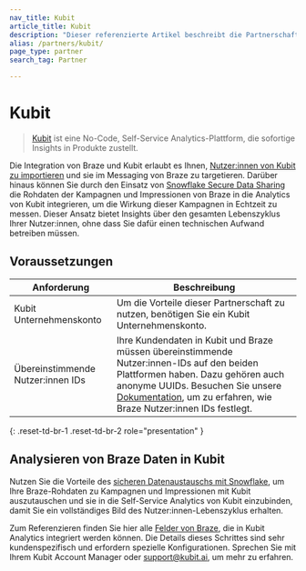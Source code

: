 ```yaml
---
nav_title: Kubit
article_title: Kubit
description: "Dieser referenzierte Artikel beschreibt die Partnerschaft zwischen Braze und Kubit, einer no-code, self-service Analytics-Plattform, die sofortige Insights in Produkte liefert und es Ihnen erlaubt, Kohorten von Kubit-Benutzern zu importieren und sie im Messaging von Braze anzusprechen."
alias: /partners/kubit/
page_type: partner
search_tag: Partner

---
```


# Kubit

> [Kubit](https://kubit.ai/) ist eine No-Code, Self-Service Analytics-Plattform, die sofortige Insights in Produkte zustellt. 

Die Integration von Braze und Kubit erlaubt es Ihnen, [Nutzer:innen von Kubit zu importieren]({{site.baseurl}}/partners/data_and_analytics/cohort_import/kubit/) und sie im Messaging von Braze zu targetieren. Darüber hinaus können Sie durch den Einsatz von [Snowflake Secure Data Sharing]({{site.baseurl}}/partners/data_and_analytics/data_warehouses/snowflake/) die Rohdaten der Kampagnen und Impressionen von Braze in die Analytics von Kubit integrieren, um die Wirkung dieser Kampagnen in Echtzeit zu messen. Dieser Ansatz bietet Insights über den gesamten Lebenszyklus Ihrer Nutzer:innen, ohne dass Sie dafür einen technischen Aufwand betreiben müssen.

## Voraussetzungen

| Anforderung | Beschreibung |
|---|---|
|Kubit Unternehmenskonto | Um die Vorteile dieser Partnerschaft zu nutzen, benötigen Sie ein Kubit Unternehmenskonto. |
| Übereinstimmende Nutzer:innen IDs | Ihre Kundendaten in Kubit und Braze müssen übereinstimmende Nutzer:innen-IDs auf den beiden Plattformen haben. Dazu gehören auch anonyme UUIDs. Besuchen Sie unsere [Dokumentation]({{site.baseurl}}/developer_guide/analytics/setting_user_ids/?tab=android), um zu erfahren, wie Braze Nutzer:innen IDs festlegt. |
{: .reset-td-br-1 .reset-td-br-2 role="presentation" } 

## Analysieren von Braze Daten in Kubit

Nutzen Sie die Vorteile des [sicheren Datenaustauschs mit Snowflake]({{site.baseurl}}/partners/data_and_analytics/data_warehouses/snowflake/), um Ihre Braze-Rohdaten zu Kampagnen und Impressionen mit Kubit auszutauschen und sie in die Self-Service Analytics von Kubit einzubinden, damit Sie ein vollständiges Bild des Nutzer:innen-Lebenszyklus erhalten.

Zum Referenzieren finden Sie hier alle [Felder von Braze]({{site.baseurl}}/assets/download_file/data-sharing-raw-table-schemas.txt?ed79384e6ac6a97fe3b3d9f76852b7c2), die in Kubit Analytics integriert werden können. Die Details dieses Schrittes sind sehr kundenspezifisch und erfordern spezielle Konfigurationen. Sprechen Sie mit Ihrem Kubit Account Manager oder [support@kubit.ai](support@kubit.ai), um mehr zu erfahren.